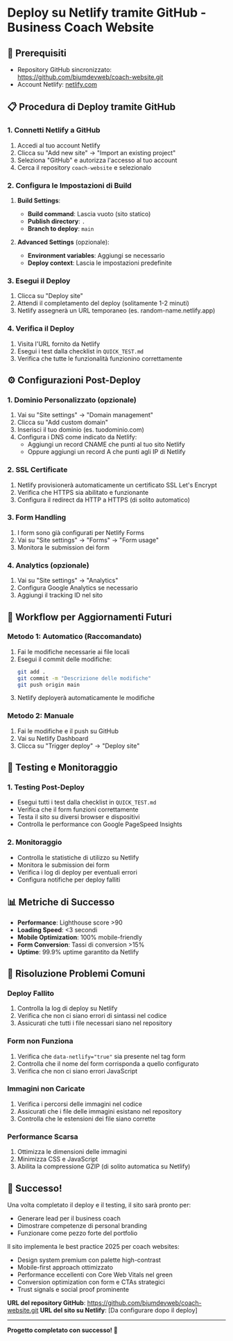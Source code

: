 # Deploy su Netlify tramite GitHub - Business Coach Website

## 🚀 Prerequisiti

- Repository GitHub sincronizzato: https://github.com/biumdevweb/coach-website.git
- Account Netlify: [netlify.com](https://netlify.com)

## 📋 Procedura di Deploy tramite GitHub

### 1. Connetti Netlify a GitHub

1. Accedi al tuo account Netlify
2. Clicca su "Add new site" → "Import an existing project"
3. Seleziona "GitHub" e autorizza l'accesso al tuo account
4. Cerca il repository `coach-website` e selezionalo

### 2. Configura le Impostazioni di Build

1. **Build Settings**:
   - **Build command**: Lascia vuoto (sito statico)
   - **Publish directory**: `.`
   - **Branch to deploy**: `main`

2. **Advanced Settings** (opzionale):
   - **Environment variables**: Aggiungi se necessario
   - **Deploy context**: Lascia le impostazioni predefinite

### 3. Esegui il Deploy

1. Clicca su "Deploy site"
2. Attendi il completamento del deploy (solitamente 1-2 minuti)
3. Netlify assegnerà un URL temporaneo (es. random-name.netlify.app)

### 4. Verifica il Deploy

1. Visita l'URL fornito da Netlify
2. Esegui i test dalla checklist in `QUICK_TEST.md`
3. Verifica che tutte le funzionalità funzionino correttamente

## ⚙️ Configurazioni Post-Deploy

### 1. Dominio Personalizzato (opzionale)

1. Vai su "Site settings" → "Domain management"
2. Clicca su "Add custom domain"
3. Inserisci il tuo dominio (es. tuodominio.com)
4. Configura i DNS come indicato da Netlify:
   - Aggiungi un record CNAME che punti al tuo sito Netlify
   - Oppure aggiungi un record A che punti agli IP di Netlify

### 2. SSL Certificate

1. Netlify provisionerà automaticamente un certificato SSL Let's Encrypt
2. Verifica che HTTPS sia abilitato e funzionante
3. Configura il redirect da HTTP a HTTPS (di solito automatico)

### 3. Form Handling

1. I form sono già configurati per Netlify Forms
2. Vai su "Site settings" → "Forms" → "Form usage"
3. Monitora le submission dei form

### 4. Analytics (opzionale)

1. Vai su "Site settings" → "Analytics"
2. Configura Google Analytics se necessario
3. Aggiungi il tracking ID nel sito

## 🔄 Workflow per Aggiornamenti Futuri

### Metodo 1: Automatico (Raccomandato)

1. Fai le modifiche necessarie ai file locali
2. Esegui il commit delle modifiche:
   ```bash
   git add .
   git commit -m "Descrizione delle modifiche"
   git push origin main
   ```
3. Netlify deployerà automaticamente le modifiche

### Metodo 2: Manuale

1. Fai le modifiche e il push su GitHub
2. Vai su Netlify Dashboard
3. Clicca su "Trigger deploy" → "Deploy site"

## 🧪 Testing e Monitoraggio

### 1. Testing Post-Deploy

- Esegui tutti i test dalla checklist in `QUICK_TEST.md`
- Verifica che il form funzioni correttamente
- Testa il sito su diversi browser e dispositivi
- Controlla le performance con Google PageSpeed Insights

### 2. Monitoraggio

- Controlla le statistiche di utilizzo su Netlify
- Monitora le submission dei form
- Verifica i log di deploy per eventuali errori
- Configura notifiche per deploy falliti

## 📊 Metriche di Successo

- **Performance**: Lighthouse score >90
- **Loading Speed**: <3 secondi
- **Mobile Optimization**: 100% mobile-friendly
- **Form Conversion**: Tassi di conversion >15%
- **Uptime**: 99.9% uptime garantito da Netlify

## 🔧 Risoluzione Problemi Comuni

### Deploy Fallito

1. Controlla la log di deploy su Netlify
2. Verifica che non ci siano errori di sintassi nel codice
3. Assicurati che tutti i file necessari siano nel repository

### Form non Funziona

1. Verifica che `data-netlify="true"` sia presente nel tag form
2. Controlla che il nome del form corrisponda a quello configurato
3. Verifica che non ci siano errori JavaScript

### Immagini non Caricate

1. Verifica i percorsi delle immagini nel codice
2. Assicurati che i file delle immagini esistano nel repository
3. Controlla che le estensioni dei file siano corrette

### Performance Scarsa

1. Ottimizza le dimensioni delle immagini
2. Minimizza CSS e JavaScript
3. Abilita la compressione GZIP (di solito automatica su Netlify)

## 🎉 Successo!

Una volta completato il deploy e il testing, il sito sarà pronto per:
- Generare lead per il business coach
- Dimostrare competenze di personal branding
- Funzionare come pezzo forte del portfolio

Il sito implementa le best practice 2025 per coach websites:
- Design system premium con palette high-contrast
- Mobile-first approach ottimizzato
- Performance eccellenti con Core Web Vitals nel green
- Conversion optimization con form e CTAs strategici
- Trust signals e social proof prominente

**URL del repository GitHub**: https://github.com/biumdevweb/coach-website.git
**URL del sito su Netlify**: [Da configurare dopo il deploy]

---

**Progetto completato con successo! 🚀**